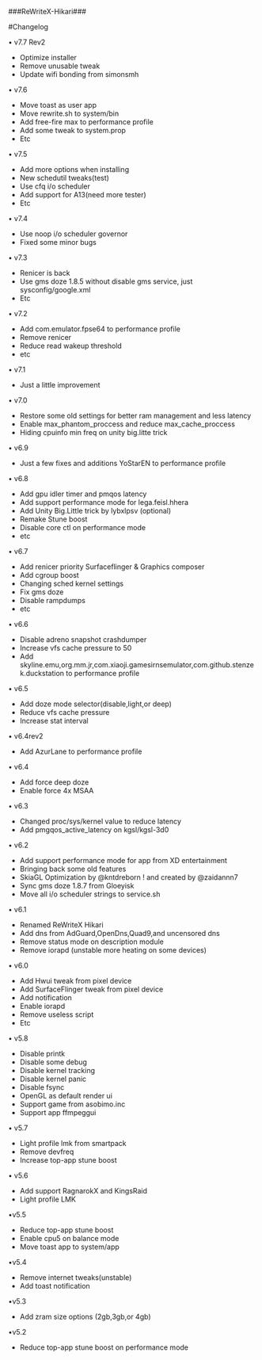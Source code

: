 ###ReWriteX-Hikari###

#Changelog

• v7.7 Rev2
- Optimize installer
- Remove unusable tweak
- Update wifi bonding from simonsmh

• v7.6
- Move toast as user app
- Move rewrite.sh to system/bin
- Add free-fire max to performance profile
- Add some tweak to system.prop
- Etc

• v7.5
- Add more options when installing
- New schedutil tweaks(test)
- Use cfq i/o scheduler
- Add support for A13(need more tester)
- Etc

• v7.4
- Use noop i/o scheduler governor
- Fixed some minor bugs

• v7.3
- Renicer is back
- Use gms doze 1.8.5 without disable gms service, just sysconfig/google.xml
- Etc

• v7.2
- Add com.emulator.fpse64 to performance profile
- Remove renicer
- Reduce read wakeup threshold
- etc

• v7.1
- Just a little improvement 

• v7.0
- Restore some old settings for better ram management and less latency
- Enable max_phantom_proccess and reduce max_cache_proccess
- Hiding cpuinfo min freq on unity big.litte trick

• v6.9
- Just a few fixes and additions YoStarEN to performance profile

• v6.8
- Add gpu idler timer and pmqos latency
- Add support performance mode for lega.feisl.hhera
- Add Unity Big.Little trick by lybxlpsv (optional)
- Remake Stune boost
- Disable core ctl on performance mode
- etc

• v6.7
- Add renicer priority Surfaceflinger & Graphics composer
- Add cgroup boost
- Changing sched kernel settings
- Fix gms doze 
- Disable rampdumps
- etc

• v6.6
- Disable adreno snapshot crashdumper
- Increase vfs cache pressure to 50
- Add skyline.emu,org.mm.jr,com.xiaoji.gamesirnsemulator,com.github.stenzek.duckstation to performance profile

• v6.5
- Add doze mode selector(disable,light,or deep)
- Reduce vfs cache pressure
- Increase stat interval

• v6.4rev2
- Add AzurLane to performance profile

• v6.4
- Add force deep doze
- Enable force 4x MSAA

• v6.3
- Changed proc/sys/kernel value to reduce latency
- Add pmgqos_active_latency on kgsl/kgsl-3d0 

• v6.2
- Add support performance mode for app from XD entertainment 
- Bringing back some old features
- SkiaGL Optimization by @kntdreborn ! and created by @zaidannn7
- Sync gms doze 1.8.7 from Gloeyisk
- Move all i/o scheduler strings to service.sh

• v6.1
- Renamed ReWriteX Hikari
- Add dns from AdGuard,OpenDns,Quad9,and uncensored dns
- Remove status mode on description module
- Remove iorapd (unstable more heating on some devices)

• v6.0
- Add Hwui tweak from pixel device
- Add SurfaceFlinger tweak from pixel device
- Add notification
- Enable iorapd
- Remove useless script
- Etc

• v5.8
- Disable printk
- Disable some debug
- Disable kernel tracking
- Disable kernel panic
- Disable fsync
- OpenGL as default render ui
- Support game from asobimo.inc
- Support app ffmpeggui 

• v5.7
- Light profile lmk from smartpack
- Remove devfreq
- Increase top-app stune boost

• v5.6
- Add support RagnarokX and KingsRaid
- Light profile LMK

•v5.5
- Reduce top-app stune boost
- Enable cpu5 on balance mode
- Move toast app to system/app

•v5.4
- Remove internet tweaks(unstable)
- Add toast notification 

•v5.3
- Add zram size options (2gb,3gb,or 4gb)

•v5.2
- Reduce top-app stune boost on performance mode
